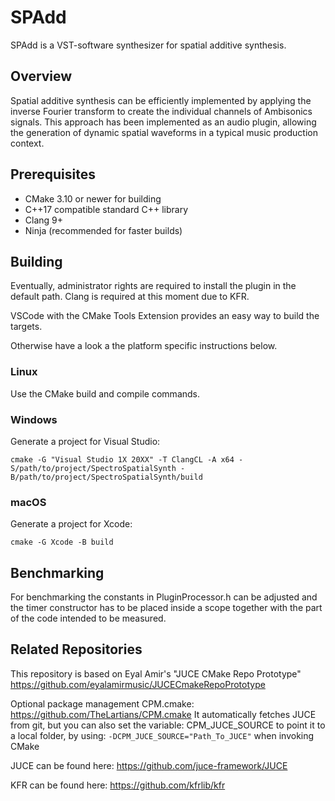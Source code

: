 # SPAdd

SPAdd is a VST-software synthesizer for spatial additive synthesis.

## Overview
Spatial additive synthesis can be efficiently implemented by applying the inverse Fourier transform to create the individual channels of Ambisonics signals. This approach has been implemented as an audio plugin, allowing the generation of dynamic spatial waveforms in a typical music production context.

## Prerequisites
* CMake 3.10 or newer for building
* C++17 compatible standard C++ library
* Clang 9+
* Ninja (recommended for faster builds)

## Building
Eventually, administrator rights are required to install the plugin in the default path.
Clang is required at this moment due to KFR.

VSCode with the CMake Tools Extension provides an easy way to build the targets.

Otherwise have a look a the platform specific instructions below.

### Linux
Use the CMake build and compile commands.

### Windows
Generate a project for Visual Studio:
```
cmake -G "Visual Studio 1X 20XX" -T ClangCL -A x64 -S/path/to/project/SpectroSpatialSynth -B/path/to/project/SpectroSpatialSynth/build
```
### macOS
Generate a project for Xcode:
```
cmake -G Xcode -B build
```
## Benchmarking
For benchmarking the constants in PluginProcessor.h can be adjusted and the timer constructor has to be placed inside a scope together with the part of the code intended to be measured.

## Related Repositories
This repository is based on Eyal Amir's "JUCE CMake Repo Prototype"
https://github.com/eyalamirmusic/JUCECmakeRepoPrototype

Optional package management CPM.cmake:
https://github.com/TheLartians/CPM.cmake
It automatically fetches JUCE from git, but you can also set the variable:
CPM_JUCE_SOURCE to point it to a local folder, by using:
``-DCPM_JUCE_SOURCE="Path_To_JUCE"``
when invoking CMake

JUCE can be found here:
https://github.com/juce-framework/JUCE

KFR can be found here:
https://github.com/kfrlib/kfr

